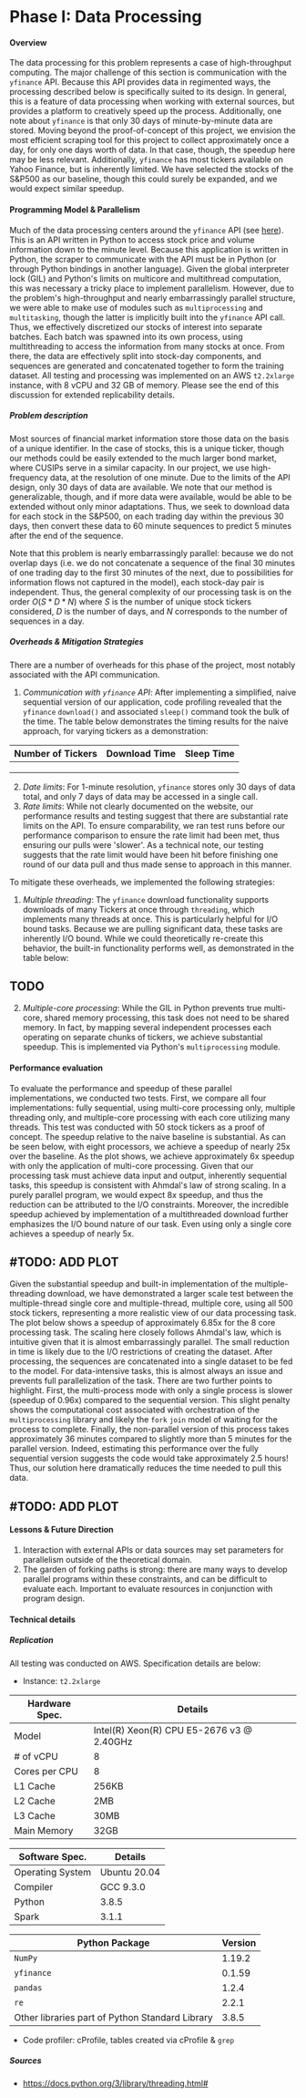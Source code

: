 # Phase I: Data Processing

#### Overview

The data processing for this problem represents a case of high-throughput computing. The major challenge of this section is communication with the `yfinance` API. Because this API provides data in regimented ways, the processing described below is specifically suited to its design. In general, this is a feature of data processing when working with external sources, but provides a platform to creatively speed up the process. Additionally, one note about `yfinance` is that only 30 days of minute-by-minute data are stored. Moving beyond the proof-of-concept of this project, we envision the most efficient scraping tool for this project to collect approximately once a day, for only one days worth of data. In that case, though, the speedup here may be less relevant. Additionally, `yfinance` has most tickers available on Yahoo Finance, but is inherently limited. We have selected the stocks of the S&P500 as our baseline, though this could surely be expanded, and we would expect similar speedup.

#### Programming Model & Parallelism

Much of the data processing centers around the `yfinance` API (see [here](https://pypi.org/project/yfinance/)). This is an API written in Python to access stock price and volume information down to the minute level. Because this application is written in Python, the scraper to communicate with the API must be in Python (or through Python bindings in another language). Given the global interpreter lock (GIL) and Python's limits on multicore and multithread computation, this was necessary a tricky place to implement parallelism. However, due to the problem's high-throughput and nearly embarrassingly parallel structure, we were able to make use of modules such as `multiprocessing` and `multitasking`, though the latter is implicitly built into the `yfinance` API call. Thus, we effectively discretized our stocks of interest into separate batches. Each batch was spawned into its own process, using multithreading to access the information from many stocks at once. From there, the data are effectively split into stock-day components, and sequences are generated and concatenated together to form the training dataset. All testing and processing was implemented on an AWS `t2.2xlarge` instance, with 8 vCPU and 32 GB of memory. Please see the end of this discussion for extended replicability details.

##### Problem description

Most sources of financial market information store those data on the basis of a unique identifier. In the case of stocks, this is a unique ticker, though our methods could be easily extended to the much larger bond market, where CUSIPs serve in a similar capacity. In our project, we use high-frequency data, at the resolution of one minute. Due to the limits of the API design, only 30 days of data are available. We note that our method is generalizable, though, and if more data were available, would be able to be extended without only minor adaptations. Thus, we seek to download data for each stock in the S&P500, on each trading day within the previous 30 days, then convert these data to 60 minute sequences to predict 5 minutes after the end of the sequence. 



Note that this problem is nearly embarrassingly parallel: because we do not overlap days (i.e. we do not concatenate a sequence of the final 30 minutes of one trading day to the first 30 minutes of the next, due to possibilities for information flows not captured in the model), each stock-day pair is independent. Thus, the general complexity of our processing task is on the order $O(S * D * N)$ where $S$ is the number of unique stock tickers considered, $D$ is the number of days, and $N$ corresponds to the number of sequences in a day.

##### Overheads & Mitigation Strategies

There are a number of overheads for this phase of the project, most notably associated with the API communication. 

1. *Communication with `yfinance` API*: After implementing a simplified, naive sequential version of our application, code profiling revealed that the `yfinance` `download()` and associated `sleep()` command took the bulk of the time. The table below demonstrates the timing results for the naive approach, for varying tickers as a demonstration:

| Number of Tickers | Download Time | Sleep Time |
| ----------------- | ------------- | ---------- |
|                   |               |            |
|                   |               |            |
|                   |               |            |

2. *Date limits*: For 1-minute resolution, `yfinance` stores only 30 days of data total, and only 7 days of data may be accessed in a single call.
3. *Rate limits*: While not clearly documented on the website, our performance results and testing suggest that there are substantial rate limits on the API. To ensure comparability, we ran test runs before our performance comparison to ensure the rate limit had been met, thus ensuring our pulls were 'slower'. As a technical note, our testing suggests that the rate limit would have been hit before finishing one round of our data pull and thus made sense to approach in this manner.

To mitigate these overheads, we implemented the following strategies:

1. *Multiple threading*: The `yfinance` download functionality supports downloads of many Tickers at once through `threading`, which implements many threads at once. This is particularly helpful for I/O bound tasks. Because we are pulling significant data, these tasks are inherently I/O bound. While we could theoretically re-create this behavior, the built-in functionality performs well, as demonstrated in the table below:

## TODO

2. *Multiple-core processing*: While the GIL in Python prevents true multi-core, shared memory processing, this task does not need to be shared memory. In fact, by mapping several independent processes each operating on separate chunks of tickers, we achieve substantial speedup. This is implemented via Python's `multiprocessing` module.

#### Performance evaluation

To evaluate the performance and speedup of these parallel implementations, we conducted two tests. First, we compare all four implementations: fully sequential, using multi-core processing only, multiple threading only, and multiple-core processing with each core utilizing many threads. This test was conducted with 50 stock tickers as a proof of concept. The speedup relative to the naive baseline is substantial. As can be seen below, with eight processors, we achieve a speedup of nearly 25x over the baseline. As the plot shows, we achieve approximately 6x speedup with only the application of multi-core processing. Given that our processing task must achieve data input and output, inherently sequential tasks, this speedup is consistent with Ahmdal's law of strong scaling. In a purely parallel program, we would expect 8x speedup, and thus the reduction can be attributed to the I/O constraints. Moreover, the incredible speedup achieved by implementation of a multithreaded download further emphasizes the I/O bound nature of our task. Even using only a single core achieves a speedup of nearly 5x.

## #TODO: ADD PLOT

Given the substantial speedup and built-in implementation of the multiple-threading download, we have demonstrated a larger scale test between the multiple-thread single core and multiple-thread, multiple core, using all 500 stock tickers, representing a more realistic view of our data processing task. The plot below shows a speedup of approximately 6.85x for the 8 core processing task. The scaling here closely follows Ahmdal's law, which is intuitive given that it is almost embarrassingly parallel. The small reduction in time is likely due to the I/O restrictions of creating the dataset. After processing, the sequences are concatenated into a single dataset to be fed to the model. For data-intensive tasks, this is almost always an issue and prevents full parallelization of the task. There are two further points to highlight. First, the multi-process mode with only a single process is slower (speedup of 0.96x) compared to the sequential version. This slight penalty shows the computational cost associated with orchestration of the `multiprocessing` library and likely the `fork` `join` model of waiting for the process to complete. Finally, the non-parallel version of this process takes approximately 36 minutes compared to slightly more than 5 minutes for the parallel version. Indeed, estimating this performance over the fully sequential version suggests the code would take approximately 2.5 hours! Thus, our solution here dramatically reduces the time needed to pull this data.

## #TODO: ADD PLOT 

#### Lessons & Future Direction

1. Interaction with external APIs or data sources may set parameters for parallelism outside of the theoretical domain.
2. The garden of forking paths is strong: there are many ways to develop parallel programs within these constraints, and can be difficult to evaluate each. Important to evaluate resources in conjunction with program design.

#### Technical details

##### Replication

All testing was conducted on AWS. Specification details are below:

- Instance: `t2.2xlarge`

| Hardware Spec. | Details                                   |
| -------------- | ----------------------------------------- |
| Model          | Intel(R) Xeon(R) CPU E5-2676 v3 @ 2.40GHz |
| # of vCPU      | 8                                         |
| Cores per CPU  | 8                                         |
| L1 Cache       | 256KB                                     |
| L2 Cache       | 2MB                                       |
| L3 Cache       | 30MB                                      |
| Main Memory    | 32GB                                      |

| Software Spec.   | Details      |
| ---------------- | ------------ |
| Operating System | Ubuntu 20.04 |
| Compiler         | GCC 9.3.0    |
| Python           | 3.8.5        |
| Spark            | 3.1.1        |

| Python Package                                  | Version |
| ----------------------------------------------- | ------- |
| `NumPy`                                         | 1.19.2  |
| `yfinance`                                      | 0.1.59  |
| `pandas`                                        | 1.2.4   |
| `re`                                            | 2.2.1   |
| Other libraries part of Python Standard Library | 3.8.5   |

- Code profiler: cProfile, tables created via cProfile & `grep`

##### Sources

- https://docs.python.org/3/library/threading.html# 